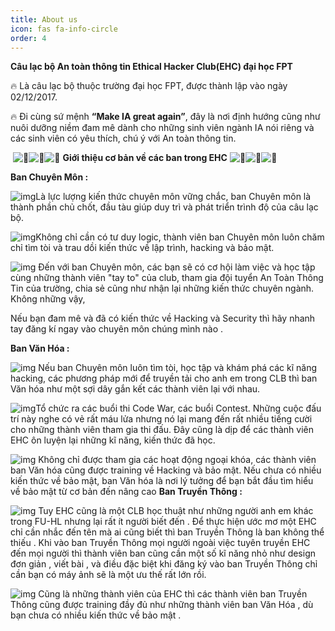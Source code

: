 ```yaml
---
title: About us
icon: fas fa-info-circle
order: 4
---
```



**Câu lạc bộ An toàn thông tin Ethical Hacker Club(EHC) đại học FPT**

🔥	 Là câu lạc bộ thuộc trường đại học FPT, được thành lập vào ngày 02/12/2017.

🔥	Đi cùng sứ mệnh **“Make IA great again”**, đây là nơi định hướng cũng như nuôi dưỡng niềm đam mê dành cho những sinh viên ngành IA nói riêng và các sinh viên có yêu thích, chú ý với An toàn thông tin.

​	 ![🐸](https://lh5.googleusercontent.com/vvRnN7yeOg9Hl-xa_uekJZKJxASWifD_qdC1Gx8232mvlUe9QJr9ahbodMHS_oEJbSrw4xP6BRFrKVBXVSmmzI_Qls0OPBh4syUBbRdNn15u_PjwhvkcR2OkqP7pi4W9fefOGIg8)![🐸](https://lh5.googleusercontent.com/vvRnN7yeOg9Hl-xa_uekJZKJxASWifD_qdC1Gx8232mvlUe9QJr9ahbodMHS_oEJbSrw4xP6BRFrKVBXVSmmzI_Qls0OPBh4syUBbRdNn15u_PjwhvkcR2OkqP7pi4W9fefOGIg8)![🐸](https://lh5.googleusercontent.com/vvRnN7yeOg9Hl-xa_uekJZKJxASWifD_qdC1Gx8232mvlUe9QJr9ahbodMHS_oEJbSrw4xP6BRFrKVBXVSmmzI_Qls0OPBh4syUBbRdNn15u_PjwhvkcR2OkqP7pi4W9fefOGIg8) **Giới thiệu cơ bản về các ban trong EHC** ![🐸](https://lh5.googleusercontent.com/vvRnN7yeOg9Hl-xa_uekJZKJxASWifD_qdC1Gx8232mvlUe9QJr9ahbodMHS_oEJbSrw4xP6BRFrKVBXVSmmzI_Qls0OPBh4syUBbRdNn15u_PjwhvkcR2OkqP7pi4W9fefOGIg8)![🐸](https://lh5.googleusercontent.com/vvRnN7yeOg9Hl-xa_uekJZKJxASWifD_qdC1Gx8232mvlUe9QJr9ahbodMHS_oEJbSrw4xP6BRFrKVBXVSmmzI_Qls0OPBh4syUBbRdNn15u_PjwhvkcR2OkqP7pi4W9fefOGIg8)![🐸](https://lh5.googleusercontent.com/vvRnN7yeOg9Hl-xa_uekJZKJxASWifD_qdC1Gx8232mvlUe9QJr9ahbodMHS_oEJbSrw4xP6BRFrKVBXVSmmzI_Qls0OPBh4syUBbRdNn15u_PjwhvkcR2OkqP7pi4W9fefOGIg8)

**Ban Chuyên Môn :**

![img](https://lh3.googleusercontent.com/G3kbXOJ3OHCl7rQe9LIdnGM9JOCjaPqW4AC6QBFYKWkeydERtX9eQVZb-t8zX5ECUdbYie24zmgPwIl-56tCvM8mYZECUZ_rmjjCcyjMJ1ge5f-daFXJgLoCWYkFgeLIXLOt8a8P)Là lực lượng kiến thức chuyên môn vững chắc, ban Chuyên môn là thành phần chủ chốt, đầu tàu giúp duy trì và phát triển trình độ của câu lạc bộ.



![img](https://lh6.googleusercontent.com/GS99mNd1kv6lvUJMNEVc1supcowpQtnULTeK7Q1tIsRNFQbCfrrmnC2CmyzAxO4e7vR74Fl5ESXn09sL-PRRQzJb3gdzNfiUkkcaIk1TjnYWhvYBBGAicsP5uG9FneKRrwWqpP_s)Không chỉ cần có tư duy logic, thành viên ban Chuyên môn luôn chăm chỉ tìm tòi và trau dồi kiến thức về lập trình, hacking và bảo mật.

![img](https://lh6.googleusercontent.com/GS99mNd1kv6lvUJMNEVc1supcowpQtnULTeK7Q1tIsRNFQbCfrrmnC2CmyzAxO4e7vR74Fl5ESXn09sL-PRRQzJb3gdzNfiUkkcaIk1TjnYWhvYBBGAicsP5uG9FneKRrwWqpP_s) Đến với ban Chuyên môn, các bạn sẽ có cơ hội làm việc và học tập cùng những thành viên "tay to" của club, tham gia đội tuyển An Toàn Thông Tin của trường, chia sẻ cũng như nhận lại những kiến thức chuyên ngành. Không những vậy, 

Nếu bạn đam mê và đã có kiến thức về Hacking và Security thì hãy nhanh tay đăng kí ngay vào chuyên môn chúng mình nào .

**Ban Văn Hóa :**

![img](https://lh3.googleusercontent.com/G3kbXOJ3OHCl7rQe9LIdnGM9JOCjaPqW4AC6QBFYKWkeydERtX9eQVZb-t8zX5ECUdbYie24zmgPwIl-56tCvM8mYZECUZ_rmjjCcyjMJ1ge5f-daFXJgLoCWYkFgeLIXLOt8a8P) Nếu ban Chuyên môn luôn tìm tòi, học tập và khám phá các kĩ năng hacking, các phương pháp mới để truyền tải cho anh em trong CLB thì ban Văn hóa như một sợi dây gắn kết các thành viên lại với nhau.

![img](https://lh3.googleusercontent.com/G3kbXOJ3OHCl7rQe9LIdnGM9JOCjaPqW4AC6QBFYKWkeydERtX9eQVZb-t8zX5ECUdbYie24zmgPwIl-56tCvM8mYZECUZ_rmjjCcyjMJ1ge5f-daFXJgLoCWYkFgeLIXLOt8a8P)Tổ chức ra các buổi thi Code War, các buổi Contest. Những cuộc đấu trí này nghe có vẻ rất máu lửa nhưng nó lại mang đến rất nhiều tiếng cười cho những thành viên tham gia thi đấu. Đây cũng là dịp để các thành viên EHC ôn luyện lại những kĩ năng, kiến thức đã học.

![img](https://lh3.googleusercontent.com/G3kbXOJ3OHCl7rQe9LIdnGM9JOCjaPqW4AC6QBFYKWkeydERtX9eQVZb-t8zX5ECUdbYie24zmgPwIl-56tCvM8mYZECUZ_rmjjCcyjMJ1ge5f-daFXJgLoCWYkFgeLIXLOt8a8P) Không chỉ được tham gia các hoạt động ngoại khóa, các thành viên ban Văn hóa cũng được training về Hacking và bảo mật. Nếu chưa có nhiều kiến thức về bảo mật, ban Văn hóa là nơi lý tưởng để bạn bắt đầu tìm hiểu về bảo mật từ cơ bản đến nâng cao
**Ban Truyền Thông :**

 ![img](https://lh3.googleusercontent.com/G3kbXOJ3OHCl7rQe9LIdnGM9JOCjaPqW4AC6QBFYKWkeydERtX9eQVZb-t8zX5ECUdbYie24zmgPwIl-56tCvM8mYZECUZ_rmjjCcyjMJ1ge5f-daFXJgLoCWYkFgeLIXLOt8a8P) Tuy EHC cũng là một CLB học thuật như những người anh em khác trong FU-HL nhưng lại rất ít người biết đến . Để thực hiện ước mơ một EHC chỉ cần nhắc đến tên mà ai cũng biết thì ban Truyền Thông là ban không thể thiếu .
 Khi vào ban Truyền Thông mọi người ngoài việc tuyên truyền EHC đến mọi người thì thành viên ban cũng cần một số kĩ năng nhỏ như design đơn giản , viết bài , và điều đặc biệt khi đăng ký vào ban Truyền Thông chỉ cần bạn có máy ảnh sẽ là một ưu thế rất lớn rồi.


![img](https://lh3.googleusercontent.com/G3kbXOJ3OHCl7rQe9LIdnGM9JOCjaPqW4AC6QBFYKWkeydERtX9eQVZb-t8zX5ECUdbYie24zmgPwIl-56tCvM8mYZECUZ_rmjjCcyjMJ1ge5f-daFXJgLoCWYkFgeLIXLOt8a8P) Cũng là những thành viên của EHC thì các thành viên ban Truyền Thông cũng được training đầy đủ như những thành viên ban Văn Hóa , dù bạn chưa có nhiều kiến thức về bảo mật .